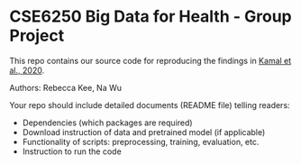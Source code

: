 # CSE6250 Big Data for Health - Group Project

This repo contains our source code for reproducing the findings in  [Kamal et al., 2020](https://bmcmedinformdecismak.biomedcentral.com/articles/10.1186/s12911-020-01331-7).

Authors: Rebecca Kee, Na Wu

Your repo should include detailed documents (README file) telling readers:
* Dependencies (which packages are required)
* Download instruction of data and pretrained model (if applicable)
* Functionality of scripts: preprocessing, training, evaluation, etc.
* Instruction to run the code
